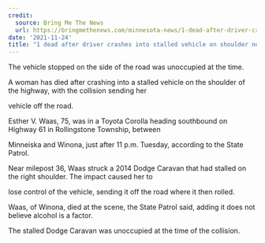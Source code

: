 ```yaml
---
credit:
  source: Bring Me The News
  url: https://bringmethenews.com/minnesota-news/1-dead-after-driver-crashes-into-stalled-vehicle-on-shoulder-near-winona
date: '2021-11-24'
title: "1 dead after driver crashes into stalled vehicle on shoulder near Winona"
---
```

The vehicle stopped on the side of the road was unoccupied at the time.

A woman has died after crashing into a stalled vehicle on the shoulder of the highway, with the collision sending her 

vehicle off the road.

Esther V. Waas, 75, was in a Toyota Corolla heading southbound on Highway 61 in Rollingstone Township, between 

Minneiska and Winona, just after 11 p.m. Tuesday, according to the State Patrol.

Near milepost 36, Waas struck a 2014 Dodge Caravan that had stalled on the right shoulder. The impact caused her to 

lose control of the vehicle, sending it off the road where it then rolled. 

Waas, of Winona, died at the scene, the State Patrol said, adding it does not believe alcohol is a factor.

The stalled Dodge Caravan was unoccupied at the time of the collision.
